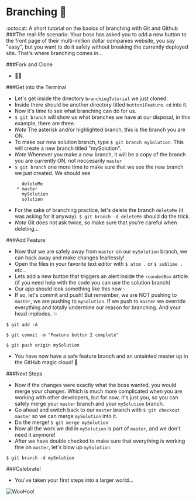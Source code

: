 # Branching :herb:
:octocat: A short tutorial on the basics of branching with Git and Github 
###The real-life scenario:
Your boss has asked you to add a new button to the front page of their multi-million dollar companies website, you say "easy", but you want to do it safely without breaking the currently deployed site. That's where branching comes in...

###Fork and Clone
* :fork_and_knife::sheep:
  
###Get into the Terminal
* Let's get inside the directory `branchingTutorial` we just cloned.
* Inside there should be another directory titled `button1Feature`. `cd` into it.
* Now it's time to see what branching can do for us. 
* `$ git branch` will show us what branches we have at our disposal, in this example, there are three.
* *Note* The asterisk and/or highlighted branch, this is the branch you are ON.
* To make our new solution branch, type `$ git branch mySolution`. This will create a new branch titled "mySolution".
* *Note* Whenever you make a new branch, it will be a copy of the branch you are currently ON, not neccesarily `master`
* `$ git branch` one more time to make sure that we see the new branch we just created. We should see
```
      deleteMe
    * master
      mySolution
      solution
```
* For the sake of branching practice, let's delete the branch `deleteMe` (it was asking for it anyway). `$ git branch -d deleteMe` should do the trick.
* *Note* Git does not ask twice, so make sure that you're careful when deleting...

###Add Feature
* Now that we are safely away from `master` on our `mySolution` branch, we can hack away and make changes fearlessly!
* Open the files in your favorite text editor with `$ atom .` or `$ sublime .` etc...
* Lets add a new button that triggers an alert inside the `roundedBox` article. (if you need help with the code you can use the solution branch)
* Our app should look something like this now -
* If so, let's commit and push! But remember, we are NOT pushing to `master`, we are pushing to `mySolution`. If we push to `master` we override everything and totally undermine our reason for branching. And your head implodes. :boom:

`$ git add -A`

`$ git commit -m "Feature button 2 complete"`

`$ git push origin mySolution`

* You have now have a safe feature branch and an untainted master up in the GitHub magic cloud! :clap:

###Next Steps
* Now if the changes were exactly what the boss wanted, you would merge your changes. Which is much more complicated when you are working with other developers, but for now, it's just you, so you can safely merge your `master` branch and your `mySolution` branch.
* Go ahead and switch back to our `master` branch with `$ git checkout master` so we can merge `mySolution` into it.
* Do the merge! `$ git merge mySolution`
* Now all the work we did in `mySolution` is part of `master`, and we don't need it anymore!
* After we have double checked to make sure that everything is working fine on `master`, let's blow up `mySolution`

`$ git branch -d mySolution`

###Celebrate!
* You've taken your first steps into a larger world...

![WooHoo!](https://media.giphy.com/media/ns8SCo6O6g7nO/giphy.gif)






